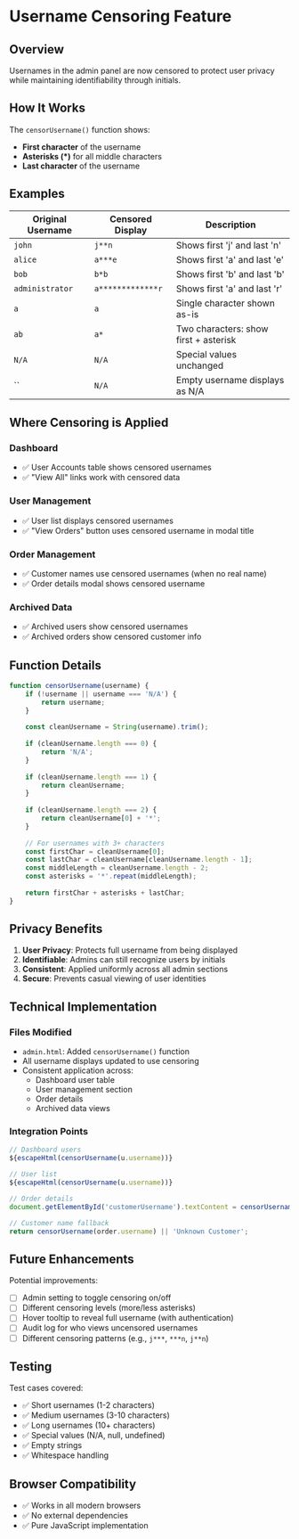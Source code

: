 # Username Censoring Feature

## Overview
Usernames in the admin panel are now censored to protect user privacy while maintaining identifiability through initials.

## How It Works

The `censorUsername()` function shows:
- **First character** of the username
- **Asterisks (*)** for all middle characters  
- **Last character** of the username

## Examples

| Original Username | Censored Display | Description |
|------------------|------------------|-------------|
| `john` | `j**n` | Shows first 'j' and last 'n' |
| `alice` | `a***e` | Shows first 'a' and last 'e' |
| `bob` | `b*b` | Shows first 'b' and last 'b' |
| `administrator` | `a*************r` | Shows first 'a' and last 'r' |
| `a` | `a` | Single character shown as-is |
| `ab` | `a*` | Two characters: show first + asterisk |
| `N/A` | `N/A` | Special values unchanged |
| `` | `N/A` | Empty username displays as N/A |

## Where Censoring is Applied

### Dashboard
- ✅ User Accounts table shows censored usernames
- ✅ "View All" links work with censored data

### User Management
- ✅ User list displays censored usernames
- ✅ "View Orders" button uses censored username in modal title

### Order Management
- ✅ Customer names use censored usernames (when no real name)
- ✅ Order details modal shows censored username

### Archived Data
- ✅ Archived users show censored usernames
- ✅ Archived orders show censored customer info

## Function Details

```javascript
function censorUsername(username) {
    if (!username || username === 'N/A') {
        return username;
    }
    
    const cleanUsername = String(username).trim();
    
    if (cleanUsername.length === 0) {
        return 'N/A';
    }
    
    if (cleanUsername.length === 1) {
        return cleanUsername;
    }
    
    if (cleanUsername.length === 2) {
        return cleanUsername[0] + '*';
    }
    
    // For usernames with 3+ characters
    const firstChar = cleanUsername[0];
    const lastChar = cleanUsername[cleanUsername.length - 1];
    const middleLength = cleanUsername.length - 2;
    const asterisks = '*'.repeat(middleLength);
    
    return firstChar + asterisks + lastChar;
}
```

## Privacy Benefits

1. **User Privacy**: Protects full username from being displayed
2. **Identifiable**: Admins can still recognize users by initials
3. **Consistent**: Applied uniformly across all admin sections
4. **Secure**: Prevents casual viewing of user identities

## Technical Implementation

### Files Modified
- `admin.html`: Added `censorUsername()` function
- All username displays updated to use censoring
- Consistent application across:
  - Dashboard user table
  - User management section
  - Order details
  - Archived data views

### Integration Points
```javascript
// Dashboard users
${escapeHtml(censorUsername(u.username))}

// User list
${escapeHtml(censorUsername(u.username))}

// Order details
document.getElementById('customerUsername').textContent = censorUsername(orderDetails.username);

// Customer name fallback
return censorUsername(order.username) || 'Unknown Customer';
```

## Future Enhancements

Potential improvements:
- [ ] Admin setting to toggle censoring on/off
- [ ] Different censoring levels (more/less asterisks)
- [ ] Hover tooltip to reveal full username (with authentication)
- [ ] Audit log for who views uncensored usernames
- [ ] Different censoring patterns (e.g., `j***`, `***n`, `j**n`)

## Testing

Test cases covered:
- ✅ Short usernames (1-2 characters)
- ✅ Medium usernames (3-10 characters)
- ✅ Long usernames (10+ characters)
- ✅ Special values (N/A, null, undefined)
- ✅ Empty strings
- ✅ Whitespace handling

## Browser Compatibility
- ✅ Works in all modern browsers
- ✅ No external dependencies
- ✅ Pure JavaScript implementation
